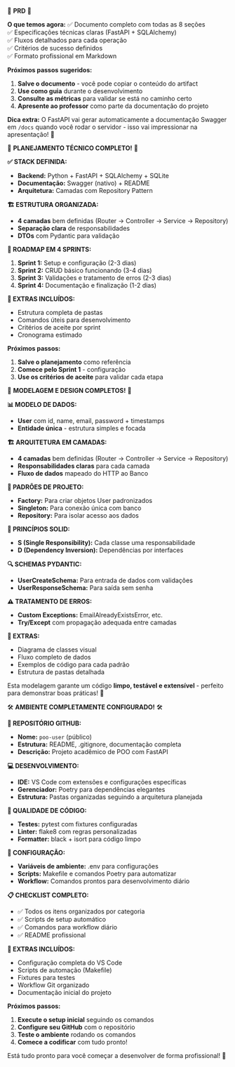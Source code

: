 🎉 **PRD** 🎉

**O que temos agora:**
✅ Documento completo com todas as 8 seções  
✅ Especificações técnicas claras (FastAPI + SQLAlchemy)  
✅ Fluxos detalhados para cada operação  
✅ Critérios de sucesso definidos  
✅ Formato profissional em Markdown

**Próximos passos sugeridos:**

1. **Salve o documento** - você pode copiar o conteúdo do artifact
2. **Use como guia** durante o desenvolvimento
3. **Consulte as métricas** para validar se está no caminho certo
4. **Apresente ao professor** como parte da documentação do projeto

**Dica extra:** O FastAPI vai gerar automaticamente a documentação Swagger em `/docs` quando você rodar o servidor - isso vai impressionar na apresentação! 🚀

🎯 **PLANEJAMENTO TÉCNICO COMPLETO!** 🎯

**✅ STACK DEFINIDA:**

-   **Backend:** Python + FastAPI + SQLAlchemy + SQLite
-   **Documentação:** Swagger (nativo) + README
-   **Arquitetura:** Camadas com Repository Pattern

**🏗️ ESTRUTURA ORGANIZADA:**

-   **4 camadas** bem definidas (Router → Controller → Service → Repository)
-   **Separação clara** de responsabilidades
-   **DTOs** com Pydantic para validação

**📅 ROADMAP EM 4 SPRINTS:**

1. **Sprint 1:** Setup e configuração (2-3 dias)
2. **Sprint 2:** CRUD básico funcionando (3-4 dias)
3. **Sprint 3:** Validações e tratamento de erros (2-3 dias)
4. **Sprint 4:** Documentação e finalização (1-2 dias)

**🎁 EXTRAS INCLUÍDOS:**

-   Estrutura completa de pastas
-   Comandos úteis para desenvolvimento
-   Critérios de aceite por sprint
-   Cronograma estimado

**Próximos passos:**

1. **Salve o planejamento** como referência
2. **Comece pelo Sprint 1** - configuração
3. **Use os critérios de aceite** para validar cada etapa

🎨 **MODELAGEM E DESIGN COMPLETOS!** 🎨

**📊 MODELO DE DADOS:**

-   **User** com id, name, email, password + timestamps
-   **Entidade única** - estrutura simples e focada

**🏗️ ARQUITETURA EM CAMADAS:**

-   **4 camadas** bem definidas (Router → Controller → Service → Repository)
-   **Responsabilidades claras** para cada camada
-   **Fluxo de dados** mapeado do HTTP ao Banco

**🎨 PADRÕES DE PROJETO:**

-   **Factory:** Para criar objetos User padronizados
-   **Singleton:** Para conexão única com banco
-   **Repository:** Para isolar acesso aos dados

**📏 PRINCÍPIOS SOLID:**

-   **S (Single Responsibility):** Cada classe uma responsabilidade
-   **D (Dependency Inversion):** Dependências por interfaces

**🔍 SCHEMAS PYDANTIC:**

-   **UserCreateSchema:** Para entrada de dados com validações
-   **UserResponseSchema:** Para saída sem senha

**⚠️ TRATAMENTO DE ERROS:**

-   **Custom Exceptions:** EmailAlreadyExistsError, etc.
-   **Try/Except** com propagação adequada entre camadas

**🎁 EXTRAS:**

-   Diagrama de classes visual
-   Fluxo completo de dados
-   Exemplos de código para cada padrão
-   Estrutura de pastas detalhada

Esta modelagem garante um código **limpo, testável e extensível** - perfeito para demonstrar boas práticas! 🚀

🛠️ **AMBIENTE COMPLETAMENTE CONFIGURADO!** 🛠️

**📂 REPOSITÓRIO GITHUB:**

-   **Nome:** `poo-user` (público)
-   **Estrutura:** README, .gitignore, documentação completa
-   **Descrição:** Projeto acadêmico de POO com FastAPI

**💻 DESENVOLVIMENTO:**

-   **IDE:** VS Code com extensões e configurações específicas
-   **Gerenciador:** Poetry para dependências elegantes
-   **Estrutura:** Pastas organizadas seguindo a arquitetura planejada

**🧪 QUALIDADE DE CÓDIGO:**

-   **Testes:** pytest com fixtures configuradas
-   **Linter:** flake8 com regras personalizadas
-   **Formatter:** black + isort para código limpo

**🔐 CONFIGURAÇÃO:**

-   **Variáveis de ambiente:** .env para configurações
-   **Scripts:** Makefile e comandos Poetry para automatizar
-   **Workflow:** Comandos prontos para desenvolvimento diário

**📋 CHECKLIST COMPLETO:**

-   ✅ Todos os itens organizados por categoria
-   ✅ Scripts de setup automático
-   ✅ Comandos para workflow diário
-   ✅ README profissional

**🎁 EXTRAS INCLUÍDOS:**

-   Configuração completa do VS Code
-   Scripts de automação (Makefile)
-   Fixtures para testes
-   Workflow Git organizado
-   Documentação inicial do projeto

**Próximos passos:**

1. **Execute o setup inicial** seguindo os comandos
2. **Configure seu GitHub** com o repositório
3. **Teste o ambiente** rodando os comandos
4. **Comece a codificar** com tudo pronto!

Está tudo pronto para você começar a desenvolver de forma profissional! 🚀
